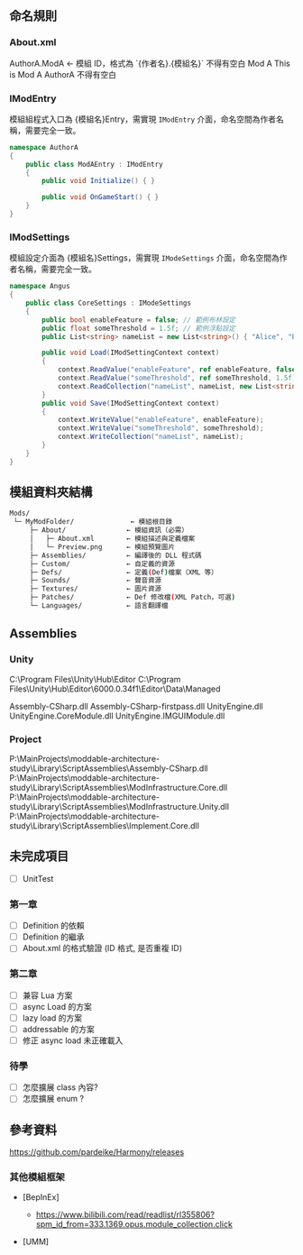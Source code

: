## 命名規則

### About.xml

<ModMetaData>
    <id>AuthorA.ModA</id> ← 模組 ID，格式為 `{作者名}.{模組名}` 不得有空白
    <name>Mod A</name>
    <description>This is Mod A</description>
    <author>AuthorA</author>  不得有空白
</ModMetaData>

### IModEntry

模組組程式入口為 {模組名}Entry，需實現 `IModEntry` 介面，命名空間為作者名稱，需要完全一致。

```csharp
namespace AuthorA
{
    public class ModAEntry : IModEntry
    {
        public void Initialize() { }

        public void OnGameStart() { }
    }
}

```

### IModSettings

模組設定介面為 {模組名}Settings，需實現 `IModeSettings` 介面，命名空間為作者名稱，需要完全一致。

```csharp
namespace Angus
{
    public class CoreSettings : IModeSettings
    {
        public bool enableFeature = false; // 範例布林設定
        public float someThreshold = 1.5f; // 範例浮點設定
        public List<string> nameList = new List<string>() { "Alice", "Bob", "Charlie" }; // 範例字串列表

        public void Load(IModSettingContext context)
        {
            context.ReadValue("enableFeature", ref enableFeature, false);
            context.ReadValue("someThreshold", ref someThreshold, 1.5f);
            context.ReadCollection("nameList", nameList, new List<string>());
        }
        public void Save(IModSettingContext context)
        {
            context.WriteValue("enableFeature", enableFeature);
            context.WriteValue("someThreshold", someThreshold);
            context.WriteCollection("nameList", nameList);
        }
    }
}

```

## 模組資料夾結構

```bash
Mods/
 └─ MyModFolder/              ← 模組根目錄
     ├─ About/               ← 模組資訊（必需）
     │   ├─ About.xml        ← 模組描述與定義檔案
     │   └─ Preview.png      ← 模組預覽圖片
     ├─ Assemblies/          ← 編譯後的 DLL 程式碼
     ├─ Custom/              ← 自定義的資源
     ├─ Defs/                ← 定義(Def)檔案（XML 等）
     ├─ Sounds/              ← 聲音資源
     ├─ Textures/            ← 圖片資源
     ├─ Patches/             ← Def 修改檔(XML Patch，可選)
     └─ Languages/           ← 語言翻譯檔
```

## Assemblies

### Unity

C:\Program Files\Unity\Hub\Editor
C:\Program Files\Unity\Hub\Editor\6000.0.34f1\Editor\Data\Managed

Assembly-CSharp.dll
Assembly-CSharp-firstpass.dll
UnityEngine.dll
UnityEngine.CoreModule.dll
UnityEngine.IMGUIModule.dll

### Project

P:\MainProjects\moddable-architecture-study\Library\ScriptAssemblies\Assembly-CSharp.dll
P:\MainProjects\moddable-architecture-study\Library\ScriptAssemblies\ModInfrastructure.Core.dll
P:\MainProjects\moddable-architecture-study\Library\ScriptAssemblies\ModInfrastructure.Unity.dll
P:\MainProjects\moddable-architecture-study\Library\ScriptAssemblies\Implement.Core.dll

## 未完成項目

- [ ] UnitTest

### 第一章

- [ ] Definition 的依賴
- [ ] Definition 的繼承
- [ ] About.xml 的格式驗證 (ID 格式, 是否重複 ID)

### 第二章

- [ ] 兼容 Lua 方案
- [ ] async Load 的方案
- [ ] lazy load 的方案
- [ ] addressable 的方案
- [ ] 修正 async load 未正確載入

### 待學

- [ ] 怎麼擴展 class 內容?
- [ ] 怎麼擴展 enum ?

## 參考資料

https://github.com/pardeike/Harmony/releases

### 其他模組框架

- [BepInEx]

  - https://www.bilibili.com/read/readlist/rl355806?spm_id_from=333.1369.opus.module_collection.click

- [UMM]
